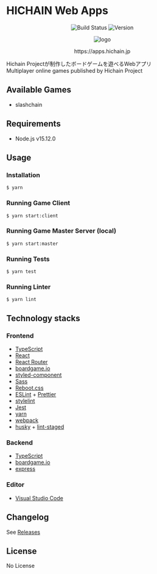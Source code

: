 # HICHAIN Web Apps

<p align="center">
  <img src="https://img.shields.io/github/workflow/status/hichain/web_apps/Node.js%20CI?style=flat-square" alt="Build Status"/>
  <img src="https://img.shields.io/github/v/release/hichain/web_apps?style=flat-square" alt="Version"/>
</p>

<p align="center">
  <img src="https://github.com/hichain/web_apps/blob/master/public/og_image.png?raw=true" alt="logo" />
</p>

<p align="center">
  https://apps.hichain.jp
</p>

Hichain Projectが制作したボードゲームを遊べるWebアプリ  
Multiplayer online games published by Hichain Project

## Available Games

- slashchain

## Requirements

- Node.js v15.12.0

## Usage

### Installation

```
$ yarn
```

### Running Game Client

```
$ yarn start:client
```

### Running Game Master Server (local)

```
$ yarn start:master
```

### Running Tests

```
$ yarn test
```

### Running Linter

```
$ yarn lint
```

## Technology stacks

### Frontend

- [TypeScript](https://www.typescriptlang.org/)
- [React](https://reactjs.org/)
- [React Router](https://reacttraining.com/react-router/)
- [boardgame.io](https://github.com/boardgameio/boardgame.io)
- [styled-component](https://styled-components.com/)
- [Sass](https://sass-lang.com/)
- [Reboot.css](https://github.com/twbs/bootstrap/releases/tag/v4.6.0)
- [ESLint](https://eslint.org/) + [Prettier](https://prettier.io/)
- [stylelint](https://stylelint.io/)
- [Jest](https://jestjs.io/)
- [yarn](https://yarnpkg.com)
- [webpack](https://webpack.js.org/)
- [husky](https://github.com/typicode/husky) + [lint-staged](https://github.com/okonet/lint-staged)

### Backend

- [TypeScript](https://www.typescriptlang.org/)
- [boardgame.io](https://github.com/boardgameio/boardgame.io)
- [express](https://expressjs.com/ja/)

### Editor

- [Visual Studio Code](https://code.visualstudio.com/)

## Changelog

See [Releases](https://github.com/hichain/web_apps/releases)

## License

No License

